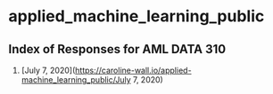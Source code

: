 # applied_machine_learning_public

## Index of Responses for AML DATA 310

1. [July 7, 2020](https://caroline-wall.io/applied-machine_learning_public/July 7, 2020)
